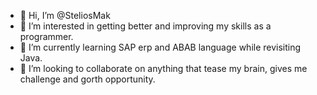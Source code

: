 - 👋 Hi, I’m @SteliosMak
- 👀 I’m interested in getting better and improving my skills as a programmer.
- 🌱 I’m currently learning SAP erp and ABAB language while revisiting Java.
- 💞️ I’m looking to collaborate on anything that tease my brain, gives me challenge and gorth opportunity.

<!---
SteliosMak/SteliosMak is a ✨ special ✨ repository because its `README.md` (this file) appears on your GitHub profile.
You can click the Preview link to take a look at your changes.
--->
